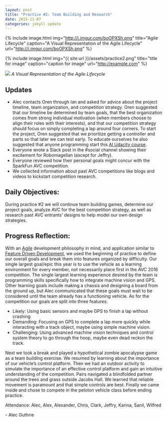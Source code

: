 ```yaml
---
layout: post
title: "Practice #2: Team Building and Research"
date: 2015-11-07
categories: jekyll update
---
```


{% include image.html
   img="http://i.imgur.com/boOPXSh.png"
   title="Agile Lifecycle"
   caption="A Visual Representation of the Agile Lifecycle"
   url="http://i.imgur.com/boOPXSh.png"
%}

{% include image.html
            img="{{ site.url }}/assets/practice2.png"
            title="title for image"
            caption="caption for image"
            url="http://example.com" %}

![](http://i.imgur.com/boOPXSh.png)
*A Visual Representation of the Agile Lifecycle*

## Updates

* Alec contacts Oren through Ian and asked for advice about the project
  timeline, team organization, and competition strategy. Oren suggested that our
timeline be determined by team goals, that the best organization comes from
strong individual motivation (when members choose to align their roles with
their interests), and that our competition strategy should focus on simply
completing a lap around four corners. To start the project, Oren suggested that
we prioritize getting a controller and parts so that later we can test early. To
educate ourselves he also suggested that anyone programming start this [AI
Udacity
course](https://www.udacity.com/course/artificial-intelligence-for-robotics--cs373).
* Everyone wrote a Slack post in the #social channel showing their excitement
  for Robomagellan (except for Jeffry). 
* Everyone reviewed how their personal goals might concur with the SparkFun AVC
  competition. 
* We collected information about past AVC competitions like blogs and videos to
  kickstart competition research. 

## Daily Objectives:

During practice #2 we will continue team building games, determine our project
goals, analyze AVC for the best competition strategy, as well as research past
AVC entrants' designs to help model our own design strategies.
   
## Progress Reflection:



With an [Agile](http://www.adfkickstart.com/agile-methodology) development
philosophy in mind, and application similar to [Feature Driven
Development](http://www.step-10.com/SoftwareProcess/FeatureDrivenDevelopment/),
we used the beginning of practice to define our overall goals and break them
into features organized by difficulty. Our single largest goal/epic this year is
to use the vehicle as a learning environment for every member, not necessarily
place first in the AVC 2016 competition. The single largest learning experience
desired by the team is programming skills specifically how to integrate machine
vision and GPS. Other learning goals include making a chassis and designing a
board from the ground up, but Alec communicated that these goals must wait to be
considered until the team already has a functioning vehicle. As for the
competition our goals are split into three features:

* Likely: Using basic sensors and maybe GPS to finish a lap without crashing
* Demanding: Focusing on GPS to complete a lap more quickly while interacting
  with a track object, maybe using simple machine vision.
* Challenging: Using advanced machine vision techniques and control system
  theory to go through the hoop, maybe even dead reckon the track.

Next we took a break and played a hypothetical zombie apocalypse game as a team
building exercise. We resumed by learning about the importance of our vehicle’s
control platform. Then we had an outdoor activity to simulate the importance of
an effective control platform and gain an intuitive understanding of the
competition. Pairs navigated a blindfolded partner around the trees and grass
outside Jacobs Hall. We learned that reliable movement is paramount and that
simple controls are best. Finally we came inside and chose to compete in the
peloton vehicle class before ending practice.

Attendance: Alec, Alex, Alexander, Chris, Clark, Jeffry, Karina, Sanil, Wilfred

\- Alec Guthrie
